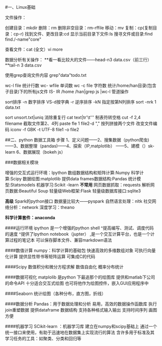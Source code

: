 #一、Linux基础

文件操作：

创建目录：mkdir 
删除：rm
删除非空目录：rm-rffile
移动：mv
复制：cp(复制目录：cp-r)
找到文件、更改目录:cd
显示当前目录下文件:ls
搜寻文件或目录:find  find./-name"core"

查看文件：cat (全文）vi more

数据分析有关操作：
**看一看比较大的文件——head-n3 data.csv（前三行）
**tail-n 3 data.csv

使用grep查询文件内容
grep"data"todo.txt

wc-l file 统计行数
wc- wfile 单词数
wc -c file 字符数
统计/home/han目录(包含子目录)下的所有js文件
IS- IR /home /han|grep js |wc-l 管道操作

sort排序
-n 数字排序 VS-d按字典
-r 逆序排序
-kN 指定按第N列排序
sort -nrk 1 data.txt

sort unsort.txt|uniq 消除重复行
cat text|tr'\t''' 制表符转空格
cut -f 2,4 filename  截取文件第2、4列
paste fle 1 file2-d "," 按列拼接两个文件
改变文件编码
iconv -f GBK -t UTF-8 file1 -o file2


##二、python 数据工具箱
步骤 1、定义问题——2、搜集数据（python爬虫)——3、数据整理（pandas)——4、探索（IP,matplotlib） ——5、建模（）sk-learn
6、数据展现（bokeh  js） 

###数据相关模块

增强的交互式运行环境：Ipython
数组数据结构和矩阵计算:Numpy
科学计算:Scipy
数据绘图:matplotlib
提供data frames数据结构:Pandas
统计模型:Statsmodels
机器学习:Scikit -learn
**不常用**
网页数据抓取：requests
解析网页数据:Beautiful Soup
轻量级Web框架:Flask
轻量级数据库接口:sqlite3

**高级**
Spark的python接口 数据量比较大——pyspark
自然语言处理：nltk
社交网络分析：network
深度学习：theano

**科学计算套件：anaconda**


####运行环境
ipython 是一个增强的python shell
^提高编写、测试、调度代码的速度
^提供了Ipython notebook（jupter） ,是一个交互计算平台，也是一个计算过程的笔记本
可以保存脚本文件、兼容markdown语法

####数值计算
numpy：科学计算的基础包
快速高效的多维数组对象
可执行向量化计算
提供显性带书等矩阵运算
可集成C的代码

####Scipy
数值积分和微分方程求解
数值自由化
概率分布统计

####数据可视化
matplolib 是python 下最追那个的绘图库
提供和matlab下公司的命令API
十分适合交互式绘图
也可将他作为绘图控件，嵌入GUI应用程序中

####Seaborn 统计绘图（各种分布，直方图，折线）

####数据分析
Pandas：用于数据处理和分析
易用，高效的数据操作函数库
执行join重塑数据
提供dataframe 数据结构
支持各种格式输入输出
支持时间序列
画图方便

####机器学习
SCikit-learn ：机器学习库
建立在numpy和scipy基础上
通过一个统一接口来使用，有助于迅速地在数据集上实现流行的算法
含许多用于标准及其学习任务的工具：如聚类、分类和回归等



